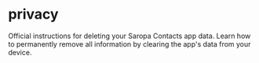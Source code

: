 # privacy
Official instructions for deleting your Saropa Contacts app data. Learn how to permanently remove all information by clearing the app's data from your device.
